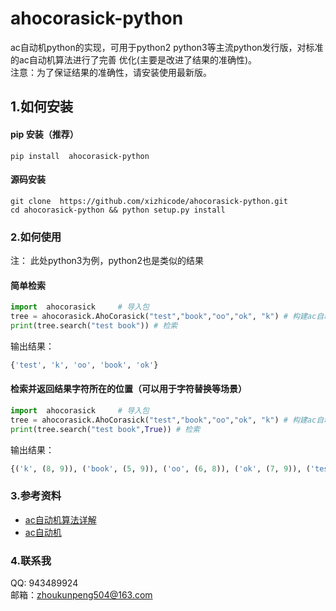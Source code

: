 
# ahocorasick-python


ac自动机python的实现，可用于python2 python3等主流python发行版，对标准的ac自动机算法进行了完善 优化(主要是改进了结果的准确性)。<br/>
注意：为了保证结果的准确性，请安装使用最新版。



## 1.如何安装


#### pip 安装（推荐）
```commandline
pip install  ahocorasick-python
```
#### 源码安装
```commandline
git clone  https://github.com/xizhicode/ahocorasick-python.git
cd ahocorasick-python && python setup.py install
```


### 2.如何使用

注： 此处python3为例，python2也是类似的结果<br/>

#### 简单检索
```python
import  ahocorasick     # 导入包
tree = ahocorasick.AhoCorasick("test","book","oo","ok", "k") # 构建ac自动机
print(tree.search("test book")) # 检索
```
输出结果：
```python
{'test', 'k', 'oo', 'book', 'ok'}
```


#### 检索并返回结果字符所在的位置（可以用于字符替换等场景）
```python
import  ahocorasick     # 导入包
tree = ahocorasick.AhoCorasick("test","book","oo","ok", "k") # 构建ac自动机
print(tree.search("test book",True)) # 检索
```
输出结果：
```python
{('k', (8, 9)), ('book', (5, 9)), ('oo', (6, 8)), ('ok', (7, 9)), ('test', (0, 4))}
```
### 3.参考资料

- [ac自动机算法详解](https://blog.csdn.net/bestsort/article/details/82947639)
- [ac自动机](https://blog.csdn.net/weixin_40317006/article/details/81327188)

### 4.联系我

QQ:   943489924<br/>
邮箱：<zhoukunpeng504@163.com>
